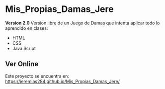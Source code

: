 # Mis_Propias_Damas_Jere

**Version 2.0**
Version libre de un Juego de Damas que intenta aplicar todo lo aprendido en clases:

- HTML 
- CSS
- Java Script

## Ver Online
Este proyecto se encuentra en:  https://jeremias284.github.io/Mis_Propias_Damas_Jere/
